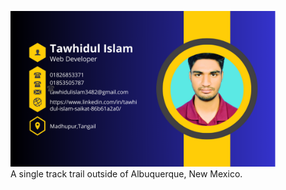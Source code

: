 <figure>
    <img src="/Banner/card.png"
         alt="Albuquerque, New Mexico">
    <figcaption>A single track trail outside of Albuquerque, New Mexico.</figcaption>
</figure>

<!--
**tawhid3482/tawhid3482** is a ✨ _special_ ✨ repository because its `README.md` (this file) appears on your GitHub profile.

Here are some ideas to get you started:

- 🔭 I’m currently working on ...
- 🌱 I’m currently learning ...
- 👯 I’m looking to collaborate on ...
- 🤔 I’m looking for help with ...
- 💬 Ask me about ...
- 📫 How to reach me: ...
- 😄 Pronouns: ...
- ⚡ Fun fact: ...
-->
